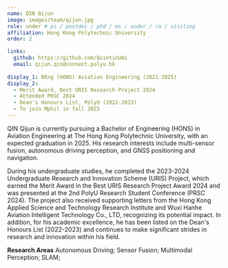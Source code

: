 ```yaml
---
name: QIN Qijun
image: images/team/qijun.jpg
role: under # pi / postdoc / phd / ms / under / ra / visiting
affiliation: Hong Kong Polytechnic University
order: 2

links:
  github: https://github.com/QuintinUmi
  email: qijun.qin@connect.polyu.hk
  
display_1: BEng (HONS) Aviation Engineering (2021-2025)
display_2: 
  - Merit Award, Best URIS Research Project 2024  
  - Attended PRSC 2024  
  - Dean's Honours List, PolyU (2022-2023)  
  - To join Mphil in fall 2025
---
```


<!--  Add a short self introduction here -->
<!-- Like Research Areas -->

QIN Qijun is currently pursuing a Bachelor of Engineering (HONS) in Aviation Engineering at The Hong Kong Polytechnic University, with an expected graduation in 2025. His research interests include multi-sensor fusion, autonomous driving perception, and GNSS positioning and navigation.

During his undergraduate studies, he completed the 2023-2024 Undergraduate Research and Innovation Scheme (URIS) Project, which earned the Merit Award in the Best URIS Research Project Award 2024 and was presented at the 2nd PolyU Research Student Conference (PRSC 2024). The project also received supporting letters from the Hong Kong Applied Science and Technology Research Institute and Wuxi Hanhe Aviation Intelligent Technology Co., LTD, recognizing its potential impact. In addition, for his academic excellence, he has been listed on the Dean's Honours List (2022-2023) and continues to make significant strides in research and innovation within his field.

**Research Areas**
Autonomous Driving; Sensor Fusion; Multimodal Perception; SLAM;
